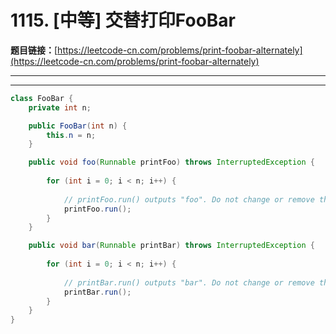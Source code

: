 # 1115. [中等] 交替打印FooBar

**题目链接：**[https://leetcode-cn.com/problems/print-foobar-alternately](https://leetcode-cn.com/problems/print-foobar-alternately)

---

<Cards card="leetcode_1115_print-foobar-alternately"></Cards>

---

```java
class FooBar {
    private int n;

    public FooBar(int n) {
        this.n = n;
    }

    public void foo(Runnable printFoo) throws InterruptedException {
        
        for (int i = 0; i < n; i++) {
            
        	// printFoo.run() outputs "foo". Do not change or remove this line.
        	printFoo.run();
        }
    }

    public void bar(Runnable printBar) throws InterruptedException {
        
        for (int i = 0; i < n; i++) {
            
            // printBar.run() outputs "bar". Do not change or remove this line.
        	printBar.run();
        }
    }
}
```